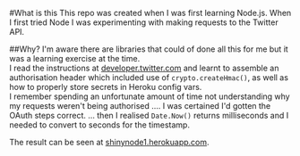#What is this
This repo was created when I was first learning Node.js.  When I first tried Node I was experimenting with making requests to the Twitter API.  

##Why?
I'm aware there are libraries that could of done all this for me but it was a learning exercise at the time.  
I read the instructions at [developer.twitter.com](https://developer.twitter.com/) and learnt to assemble an authorisation header which included use of `crypto.createHmac()`, as well as how to properly store secrets in Heroku config vars.  
I remember spending an unfortunate amount of time not understanding why my requests weren't being authorised .... I was certained I'd gotten the OAuth steps correct.
... then I realised `Date.Now()` returns milliseconds and I needed to convert to seconds for the timestamp.

The result can be seen at [shinynode1.herokuapp.com](https://shinynode1.herokuapp.com/).
